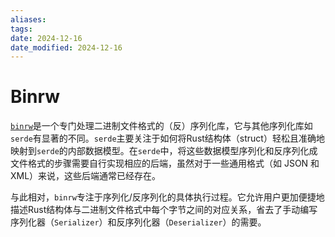 ```yaml
---
aliases: 
tags: 
date: 2024-12-16
date_modified: 2024-12-16
---
```


# Binrw

[`binrw`](https://github.com/jam1garner/binrw)是一个专门处理二进制文件格式的（反）序列化库，它与其他序列化库如`serde`有显著的不同。`serde`主要关注于如何将Rust结构体（struct）轻松且准确地映射到`serde`的内部数据模型。在`serde`中，将这些数据模型序列化和反序列化成文件格式的步骤需要自行实现相应的后端，虽然对于一些通用格式（如 JSON 和 XML）来说，这些后端通常已经存在。

与此相对，`binrw`专注于序列化/反序列化的具体执行过程。它允许用户更加便捷地描述Rust结构体与二进制文件格式中每个字节之间的对应关系，省去了手动编写序列化器（`Serializer`）和反序列化器（`Deserializer`）的需要。
